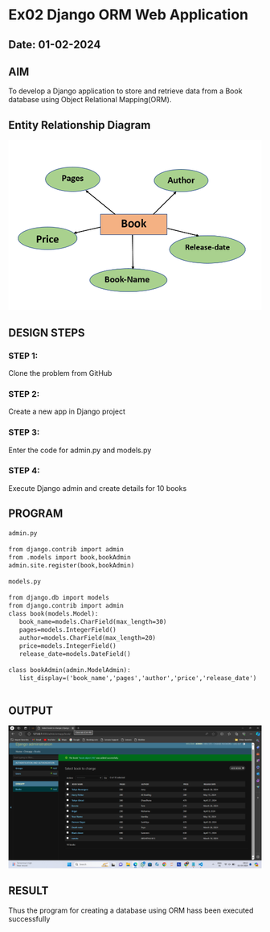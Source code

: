 # Ex02 Django ORM Web Application
## Date: 01-02-2024

## AIM
To develop a Django application to store and retrieve data from a Book database using Object Relational Mapping(ORM).

## Entity Relationship Diagram
![alt text](<Screenshot 2024-03-01 093807.png>)
## DESIGN STEPS

### STEP 1:
Clone the problem from GitHub

### STEP 2:
Create a new app in Django project

### STEP 3:
Enter the code for admin.py and models.py

### STEP 4:
Execute Django admin and create details for 10 books

## PROGRAM
```
admin.py

from django.contrib import admin
from .models import book,bookAdmin
admin.site.register(book,bookAdmin)

models.py

from django.db import models
from django.contrib import admin
class book(models.Model):
   book_name=models.CharField(max_length=30)
   pages=models.IntegerField()
   author=models.CharField(max_length=20)
   price=models.IntegerField()
   release_date=models.DateField()

class bookAdmin(admin.ModelAdmin):
   list_display=('book_name','pages','author','price','release_date')


```

## OUTPUT

![alt text](<Screenshot 2024-03-01 091605.png>)


## RESULT
Thus the program for creating a database using ORM hass been executed successfully
